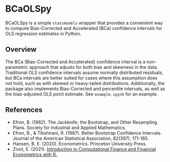 # BCaOLSpy

BCaOLSpy is a simple `statsmodels` wrapper that provides a convenient way to compute Bias-Corrected and Accelerated (BCa) confidence intervals for OLS regression estimates in Python.


## Overview

The BCa (Bias-Corrected and Accelerated) confidence interval is a non-parametric approach that adjusts for both bias and skewness in the data. Traditional OLS confidence intervals assume normally distributed residuals, but BCa intervals are better suited for cases where this assumption does not hold, such as with skewed or heavy-tailed distributions. Additionally, the package also implements Bias-Corrected and percentile intervals, as well as the bias-adjusted OLS point estimate. See `example.ipynb` for an example.



## References

- Efron, B. (1982). The Jackknife, the Bootstrap, and Other Resampling Plans. Society for Industrial and Applied Mathematics.
- Efron, B., & Tibshirani, R. (1987). Better Bootstrap Confidence Intervals. Journal of the American Statistical Association, 82(397), 171-185.
- Hansen, B. E. (2020). Econometrics. Princeton University Press.
- Zivot, E. (2021). [Introduction to Computational Finance and Financial Econometrics with R.](https://bookdown.org/compfinezbook/introcompfinr/)
